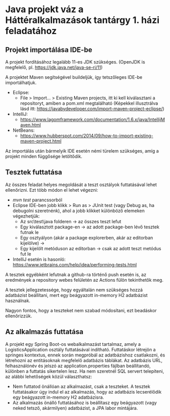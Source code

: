 # Java projekt váz a Háttéralkalmazások tantárgy 1. házi feladatához

## Projekt importálása IDE-be

A projekt fordításához legalább 11-es JDK szükséges. (OpenJDK is megfelelő, pl. <https://jdk.java.net/java-se-ri/11>)

A projektet Maven segítségével buildeljük, így tetszőleges IDE-be importálhatjuk.

- Eclipse:
  - File > Import... > Existing Maven projects, itt ki kell kiválasztani a repositoryt, amiben a pom.xml megtalálható (Képekkel illusztrálva lásd itt: <https://javabydeveloper.com/import-maven-project-eclipse/>)
- IntelliJ:
  - <https://www.lagomframework.com/documentation/1.6.x/java/IntellijMaven.html>
- NetBeans:
  - <https://www.hubberspot.com/2014/09/how-to-import-existing-maven-project.html>

Az importálás után bármelyik IDE esetén némi türelem szükséges, amíg a projekt minden függősége letöltődik.

## Tesztek futtatása

Az összes feladat helyes megoldását a teszt osztályok futtatásával lehet ellenőrizni. Ezt több módon el lehet végezni:

- *mvn test* parancssorból
- Eclipse IDE-ben jobb klikk > Run as > JUnit test (vagy Debug as, ha debugolni szeretnénk), ahol a jobb klikket különböző elemeken végezhetjük:
  - Az src\test\java folderen -> az összes teszt lefut
  - Egy kiválasztott package-en -> az adott package-ben lévő tesztek futnak le
  - Egy osztyályon (akár a package explorerben, akár az editorban kijelölve) ->
  - Egy kijelölt metóduson az editorban -> csak az adott teszt metódus fut le
- IntelliJ esetén is hasonló: <https://www.jetbrains.com/help/idea/performing-tests.html>

A tesztek egyébként lefutnak a github-ra történő push esetén is, az eredmények a repository webes felületén az Actions fülön tekinthetők meg.

A tesztek jellegzetessége, hogy egyáltalán nem szükséges hozzá adatbázist beállítani, mert egy beágyazott in-memory H2 adatbázist használnak.

Nagyon fontos, hogy a teszteket nem szabad módosítani, ezt beadáskor ellenőrizzük.

## Az alkalmazás futtatása

A projekt egy Spring Boot-os webalkalmazást tartalmaz, amely a LogisticsApplication osztály futtatásával indítható. Futtatáskor létrejön a springes kontextus, ennek során megpróbál az adatbázishoz csatlakozni, és létrehozni az entitásoknak megfelelő adatbázis táblákat. Az adatbázis URL, felhasználónév és jelszó az application.properties fájlban beállítandó, különben a futtatás sikertelen lesz. Ha nem szeretnél SQL servert telepíteni, az alábbi lehetőségek közül választhatsz:

- Nem futtatod önállóan az alkalmazást, csak a teszteket. A tesztek futtatásakor úgy indul el az alkalmazás, hogy az adatbázis lecserélődik egy beágyazott in-memory H2 adatbázisra.
- Az alkalmazás önálló futtatásához is beállítasz egy beágyazott (vagy neked tetsző, akármilyen) adatbázist, a JPA labor mintájára.

## 




